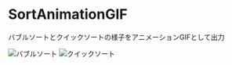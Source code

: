 # SortAnimationGIF
バブルソートとクイックソートの様子をアニメーションGIFとして出力

![バブルソート](https://github.com/kenjinote/SortAnimationGIF/wiki/buble.gif "バブルソート")
![クイックソート](https://github.com/kenjinote/SortAnimationGIF/wiki/quick.gif "クイックソート")
